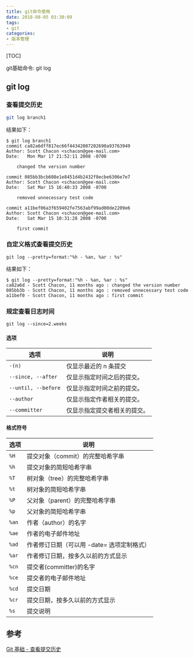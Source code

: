 ```yaml
---
title: git命令使用
date: 2018-08-05 03:30:09
tags: 
- git
categories:
- 版本管理
---
```


[TOC]

git基础命令: git log

<!--more-->

## git log

### 查看提交历史

```bash
git log branch1 
```

结果如下：

```
$ git log branch1
commit ca82a6dff817ec66f44342007202690a93763949
Author: Scott Chacon <schacon@gee-mail.com>
Date:   Mon Mar 17 21:52:11 2008 -0700

    changed the version number

commit 085bb3bcb608e1e8451d4b2432f8ecbe6306e7e7
Author: Scott Chacon <schacon@gee-mail.com>
Date:   Sat Mar 15 16:40:33 2008 -0700

    removed unnecessary test code

commit a11bef06a3f659402fe7563abf99ad00de2209e6
Author: Scott Chacon <schacon@gee-mail.com>
Date:   Sat Mar 15 10:31:28 2008 -0700

    first commit
```

### 自定义格式查看提交历史

```
git log --pretty=format:"%h - %an, %ar : %s"
```

结果如下：

```
$ git log --pretty=format:"%h - %an, %ar : %s"
ca82a6d - Scott Chacon, 11 months ago : changed the version number
085bb3b - Scott Chacon, 11 months ago : removed unnecessary test code
a11bef0 - Scott Chacon, 11 months ago : first commit
```

### 规定查看日志时间

```
git log --since=2.weeks
```

#### 选项

| 选项                  | 说明             |
| ------------------- | -------------- |
| `-(n)`              | 仅显示最近的 n 条提交   |
| `--since, --after`  | 仅显示指定时间之后的提交。  |
| `--until, --before` | 仅显示指定时间之前的提交。  |
| `--author`          | 仅显示指定作者相关的提交。  |
| `--committer`       | 仅显示指定提交者相关的提交。 |

#### 格式符号

| 选项    | 说明                        |
| ----- | ------------------------- |
| `%H`  | 提交对象（commit）的完整哈希字串       |
| `%h`  | 提交对象的简短哈希字串               |
| `%T`  | 树对象（tree）的完整哈希字串          |
| `%t`  | 树对象的简短哈希字串                |
| `%P`  | 父对象（parent）的完整哈希字串        |
| `%p`  | 父对象的简短哈希字串                |
| `%an` | 作者（author）的名字             |
| `%ae` | 作者的电子邮件地址                 |
| `%ad` | 作者修订日期（可以用 -date= 选项定制格式） |
| `%ar` | 作者修订日期，按多久以前的方式显示         |
| `%cn` | 提交者(committer)的名字         |
| `%ce` | 提交者的电子邮件地址                |
| `%cd` | 提交日期                      |
| `%cr` | 提交日期，按多久以前的方式显示           |
| `%s`  | 提交说明                      |





## 参考

[ Git 基础 - 查看提交历史](https://git-scm.com/book/zh/v1/Git-%E5%9F%BA%E7%A1%80-%E6%9F%A5%E7%9C%8B%E6%8F%90%E4%BA%A4%E5%8E%86%E5%8F%B2)

